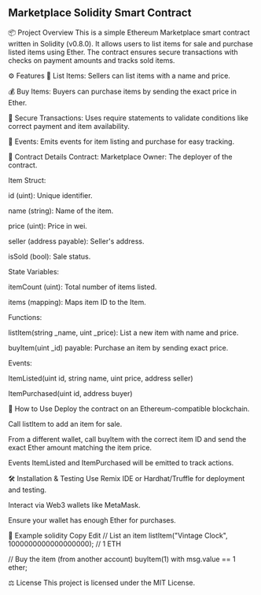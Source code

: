 ## Marketplace Solidity Smart Contract

📦 Project Overview
This is a simple Ethereum Marketplace smart contract written in Solidity (v0.8.0). It allows users to list items for sale and purchase listed items using Ether. The contract ensures secure transactions with checks on payment amounts and tracks sold items.

⚙️ Features
🛒 List Items: Sellers can list items with a name and price.

💰 Buy Items: Buyers can purchase items by sending the exact price in Ether.

🔐 Secure Transactions: Uses require statements to validate conditions like correct payment and item availability.

🔔 Events: Emits events for item listing and purchase for easy tracking.

📄 Contract Details
Contract: Marketplace
Owner: The deployer of the contract.

Item Struct:

id (uint): Unique identifier.

name (string): Name of the item.

price (uint): Price in wei.

seller (address payable): Seller's address.

isSold (bool): Sale status.

State Variables:

itemCount (uint): Total number of items listed.

items (mapping): Maps item ID to the Item.

Functions:

listItem(string _name, uint _price): List a new item with name and price.

buyItem(uint _id) payable: Purchase an item by sending exact price.

Events:

ItemListed(uint id, string name, uint price, address seller)

ItemPurchased(uint id, address buyer)

🚀 How to Use
Deploy the contract on an Ethereum-compatible blockchain.

Call listItem to add an item for sale.

From a different wallet, call buyItem with the correct item ID and send the exact Ether amount matching the item price.

Events ItemListed and ItemPurchased will be emitted to track actions.

🛠️ Installation & Testing
Use Remix IDE or Hardhat/Truffle for deployment and testing.

Interact via Web3 wallets like MetaMask.

Ensure your wallet has enough Ether for purchases.

📜 Example
solidity
Copy
Edit
// List an item
listItem("Vintage Clock", 1000000000000000000); // 1 ETH

// Buy the item (from another account)
buyItem(1) with msg.value == 1 ether;

⚖️ License
This project is licensed under the MIT License.
